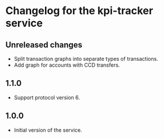 # Changelog for the kpi-tracker service

## Unreleased changes

- Split transaction graphs into separate types of transactions.
- Add graph for accounts with CCD transfers.

## 1.1.0

- Support protocol version 6.

## 1.0.0

- Initial version of the service.
